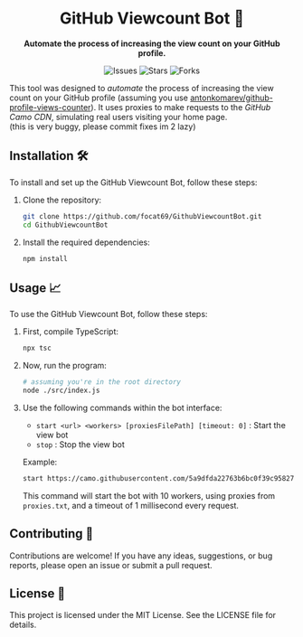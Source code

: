 <div align="center">
  <h1>GitHub Viewcount Bot 🚀</h1>
  <p>
    <strong>Automate the process of increasing the view count on your GitHub profile.</strong>
  </p>
  <p>
    <img src="https://img.shields.io/github/issues/focat69/GithubViewcountBot?style=for-the-badge" alt="Issues" />
    <img src="https://img.shields.io/github/stars/focat69/GithubViewcountBot?style=for-the-badge" alt="Stars" />
    <img src="https://img.shields.io/github/forks/focat69/GithubViewcountBot?style=for-the-badge" alt="Forks" />
  </p>
</div>

This tool was designed to *automate* the process of increasing the view count on your GitHub profile (assuming you use [antonkomarev/github-profile-views-counter](https://github.com/antonkomarev/github-profile-views-counter)). It uses proxies to make requests to the *GitHub Camo CDN*, simulating real users visiting your home page.  
(this is very buggy, please commit fixes im 2 lazy)

## Installation 🛠️

To install and set up the GitHub Viewcount Bot, follow these steps:

1. Clone the repository:
    ```sh
    git clone https://github.com/focat69/GithubViewcountBot.git
    cd GithubViewcountBot
    ```

2. Install the required dependencies:
    ```sh
    npm install
    ```

## Usage 📈

To use the GitHub Viewcount Bot, follow these steps:

1. First, compile TypeScript:
    ```sh
    npx tsc
    ```

2. Now, run the program:
   ```sh
   # assuming you're in the root directory
   node ./src/index.js
   ```

3. Use the following commands within the bot interface:
    - `start <url> <workers> [proxiesFilePath] [timeout: 0]` : Start the view bot
    - `stop` : Stop the view bot

    Example:
    ```sh
    start https://camo.githubusercontent.com/5a9dfda22763b6bc0f39c95827e7b057ad31e72fef70bbf42fec123d71c42ac6/68747470733a2f2f6b6f6d617265762e636f6d2f67687076632f3f757365726e616d653d616e746f6e6b6f6d61726576266c6162656c3d50726f66696c65253230766965777326636f6c6f723d386361616565267374796c653d666f722d7468652d6261646765 10 proxies.txt 1
    ```

    This command will start the bot with 10 workers, using proxies from `proxies.txt`, and a timeout of 1 millisecond every request.

## Contributing 🤝

Contributions are welcome! If you have any ideas, suggestions, or bug reports, please open an issue or submit a pull request.

## License 📜

This project is licensed under the MIT License. See the LICENSE file for details.
